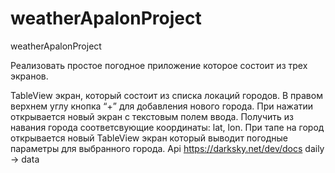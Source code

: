 # weatherApalonProject
weatherApalonProject

Реализовать простое погодное приложение которое состоит из трех экранов.

TableView экран, который состоит из списка локаций городов. В правом верхнем углу кнопка “+” для добавления нового города. При нажатии открывается новый экран с текстовым полем ввода.
Получить из навания города соответсвующие координаты: lat, lon.
При тапе на город открывается новый TableView экран который выводит погодные параметры для выбранного города. Api https://darksky.net/dev/docs   daily -> data
